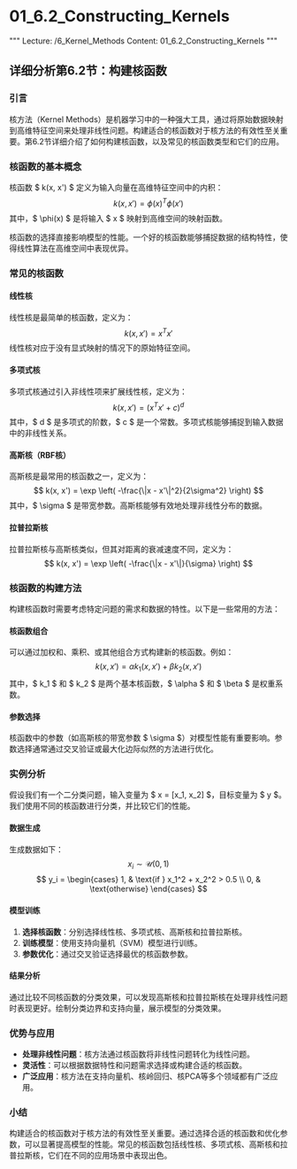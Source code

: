 # 01_6.2_Constructing_Kernels

"""
Lecture: /6_Kernel_Methods
Content: 01_6.2_Constructing_Kernels
"""

## 详细分析第6.2节：构建核函数

### 引言
核方法（Kernel Methods）是机器学习中的一种强大工具，通过将原始数据映射到高维特征空间来处理非线性问题。构建适合的核函数对于核方法的有效性至关重要。第6.2节详细介绍了如何构建核函数，以及常见的核函数类型和它们的应用。

### 核函数的基本概念
核函数 $ k(x, x') $ 定义为输入向量在高维特征空间中的内积：
$$ k(x, x') = \phi(x)^T \phi(x') $$
其中，$ \phi(x) $ 是将输入 $ x $ 映射到高维空间的映射函数。

核函数的选择直接影响模型的性能。一个好的核函数能够捕捉数据的结构特性，使得线性算法在高维空间中表现优异。

### 常见的核函数
#### 线性核
线性核是最简单的核函数，定义为：
$$ k(x, x') = x^T x' $$
线性核对应于没有显式映射的情况下的原始特征空间。

#### 多项式核
多项式核通过引入非线性项来扩展线性核，定义为：
$$ k(x, x') = (x^T x' + c)^d $$
其中，$ d $ 是多项式的阶数，$ c $ 是一个常数。多项式核能够捕捉到输入数据中的非线性关系。

#### 高斯核（RBF核）
高斯核是最常用的核函数之一，定义为：
$$ k(x, x') = \exp \left( -\frac{\|x - x'\|^2}{2\sigma^2} \right) $$
其中，$ \sigma $ 是带宽参数。高斯核能够有效地处理非线性分布的数据。

#### 拉普拉斯核
拉普拉斯核与高斯核类似，但其对距离的衰减速度不同，定义为：
$$ k(x, x') = \exp \left( -\frac{\|x - x'\|}{\sigma} \right) $$

### 核函数的构建方法
构建核函数时需要考虑特定问题的需求和数据的特性。以下是一些常用的方法：

#### 核函数组合
可以通过加权和、乘积、或其他组合方式构建新的核函数。例如：
$$ k(x, x') = \alpha k_1(x, x') + \beta k_2(x, x') $$
其中，$ k_1 $ 和 $ k_2 $ 是两个基本核函数，$ \alpha $ 和 $ \beta $ 是权重系数。

#### 参数选择
核函数中的参数（如高斯核的带宽参数 $ \sigma $）对模型性能有重要影响。参数选择通常通过交叉验证或最大化边际似然的方法进行优化。

### 实例分析
假设我们有一个二分类问题，输入变量为 $ x = [x_1, x_2] $，目标变量为 $ y $。我们使用不同的核函数进行分类，并比较它们的性能。

#### 数据生成
生成数据如下：
$$ x_i \sim \mathcal{U}(0, 1) $$
$$ y_i = \begin{cases} 
1, & \text{if } x_1^2 + x_2^2 > 0.5 \\
0, & \text{otherwise}
\end{cases} $$

#### 模型训练
1. **选择核函数**：分别选择线性核、多项式核、高斯核和拉普拉斯核。
2. **训练模型**：使用支持向量机（SVM）模型进行训练。
3. **参数优化**：通过交叉验证选择最优的核函数参数。

#### 结果分析
通过比较不同核函数的分类效果，可以发现高斯核和拉普拉斯核在处理非线性问题时表现更好。绘制分类边界和支持向量，展示模型的分类效果。

### 优势与应用
- **处理非线性问题**：核方法通过核函数将非线性问题转化为线性问题。
- **灵活性**：可以根据数据特性和问题需求选择或构建合适的核函数。
- **广泛应用**：核方法在支持向量机、核岭回归、核PCA等多个领域都有广泛应用。

### 小结
构建适合的核函数对于核方法的有效性至关重要。通过选择合适的核函数和优化参数，可以显著提高模型的性能。常见的核函数包括线性核、多项式核、高斯核和拉普拉斯核，它们在不同的应用场景中表现出色。
